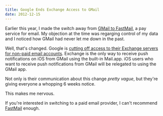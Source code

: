 ```yaml
---
title: Google Ends Exchange Access to GMail
date: 2012-12-15
---
```


Earlier this year, I made the switch away from [GMail to FastMail](/blog/switching-from-gmail-to-fastmail), a pay service for email. My objection at the time was regarging control of my data and I noticed how GMail had never let me down in the past.

Well, that's changed. Google is [cutting off access to their Exchange servers for non-paid email accounts](http://googleblog.blogspot.ca/2012/12/winter-cleaning.html). Exchange is the only way to receive push notifications on iOS from GMail using the built-in Mail.app. iOS users who want to receive push notifications from GMail will be relegated to using the GMail app.

Not only is their communication about this change _pretty vague_, but they're giving everyone a whopping 6 weeks notice.

This makes me nervous.

If you're interested in switching to a paid email provider, I can't recommend [FastMail](https://www.fastmail.fm/?STKI=7977317) enough.
